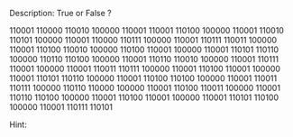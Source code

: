 Description:
True or False ?

110001 110000 110010 100000 110001 110001 110100 100000 110001 110010 110101 100000 110001 110000 110111 100000 110001 110111 110011 100000 110001 110100 110010 100000 110100 110001 100000 110001 110101 110110 100000 110110 110100 100000 110001 110110 110010 100000 110001 110111 110001 100000 110001 110011 110111 100000 110001 110100 110001 100000 110001 110101 110110 100000 110001 110100 110100 100000 110001 110011 110111 100000 110110 110000 100000 110001 110100 110011 100000 110001 110110 110100 100000 110001 110100 110001 100000 110001 110101 110100 100000 110001 110111 110101

Hint:
